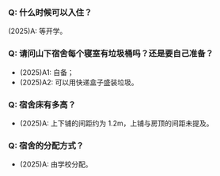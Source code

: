 ### Q: 什么时候可以入住？
(2025)A: 等开学。

### Q: 请问山下宿舍每个寝室有垃圾桶吗？还是要自己准备？
- (2025)A1: 自备；
- (2025)A2: 可以用快递盒子盛装垃圾。

### Q: 宿舍床有多高？
- (2025)A: 上下铺的间距约为 1.2m，上铺与房顶的间距未提及。

### Q: 宿舍的分配方式？
- (2025)A: 由学校分配。
